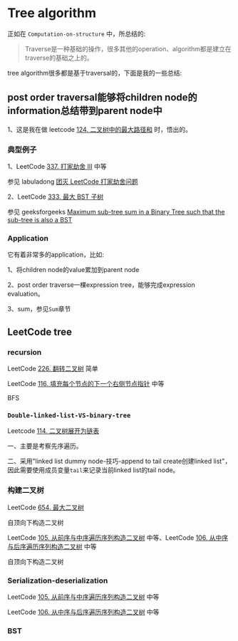 # Tree algorithm

正如在 `Computation-on-structure` 中，所总结的:

> Traverse是一种基础的操作，很多其他的operation、algorithm都是建立在traverse的基础之上的。

tree algorithm很多都是基于traversal的，下面是我的一些总结:

## post order traversal能够将children node的information总结带到parent node中

1、这是我在做 leetcode [124. 二叉树中的最大路径和](https://leetcode.cn/problems/binary-tree-maximum-path-sum/) 时，悟出的。

### 典型例子

1、LeetCode [337. 打家劫舍 III](https://leetcode.cn/problems/house-robber-iii/) 中等

参见 labuladong [团灭 LeetCode 打家劫舍问题](https://mp.weixin.qq.com/s/z44hk0MW14_mAQd7988mfw)

2、LeetCode [333. 最大 BST 子树](https://leetcode.cn/problems/largest-bst-subtree/)

参见 geeksforgeeks [Maximum sub-tree sum in a Binary Tree such that the sub-tree is also a BST](https://www.geeksforgeeks.org/maximum-sub-tree-sum-in-a-binary-tree-such-that-the-sub-tree-is-also-a-bst/?ref=rp)



### Application

它有着非常多的application，比如:

1、将children node的value累加到parent node

2、post order traverse一棵expression tree，能够完成expression evaluation。

3、sum，参见`Sum`章节



## LeetCode tree

### recursion

LeetCode [226. 翻转二叉树](https://leetcode.cn/problems/invert-binary-tree/) 简单

LeetCode [116. 填充每个节点的下一个右侧节点指针](https://leetcode.cn/problems/populating-next-right-pointers-in-each-node/) 中等

BFS

### `Double-linked-list-VS-binary-tree`

Leetcode [114. 二叉树展开为链表](https://leetcode.cn/problems/flatten-binary-tree-to-linked-list/)

一、主要是考察先序遍历。

二、采用"linked list dummy node-技巧-append to tail create创建linked list"，因此需要使用成员变量`tail`来记录当前linked list的tail node。



### 构建二叉树

LeetCode [654. 最大二叉树](https://leetcode.cn/problems/maximum-binary-tree/)

自顶向下构造二叉树

LeetCode [105. 从前序与中序遍历序列构造二叉树](https://leetcode.cn/problems/construct-binary-tree-from-preorder-and-inorder-traversal/) 中等、LeetCode [106. 从中序与后序遍历序列构造二叉树](https://leetcode.cn/problems/construct-binary-tree-from-inorder-and-postorder-traversal/) 中等

自顶向下构造二叉树

### Serialization-deserialization

LeetCode [105. 从前序与中序遍历序列构造二叉树](https://leetcode.cn/problems/construct-binary-tree-from-preorder-and-inorder-traversal/) 中等

LeetCode [106. 从中序与后序遍历序列构造二叉树](https://leetcode.cn/problems/construct-binary-tree-from-inorder-and-postorder-traversal/) 中等

### BST

